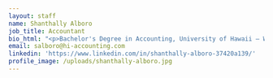 ```yaml
---
layout: staff
name: Shanthally Alboro
job_title: Accountant
bio_html: "<p>Bachelor's Degree in Accounting, University of Hawaii – West O’ahu</p>"
email: salboro@hi-accounting.com
linkedin: 'https://www.linkedin.com/in/shanthally-alboro-37420a139/'
profile_image: /uploads/shanthally-alboro.jpg
---
```



